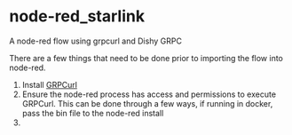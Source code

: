 # node-red_starlink
A node-red flow using grpcurl and Dishy GRPC

There are a few things that need to be done prior to importing the flow into node-red. 
1. Install [GRPCurl](https://github.com/fullstorydev/grpcurl)
2. Ensure the node-red process has access and permissions to execute GRPCurl. This can be done through a few ways, if running in docker, pass the bin file to the node-red install
3. 
